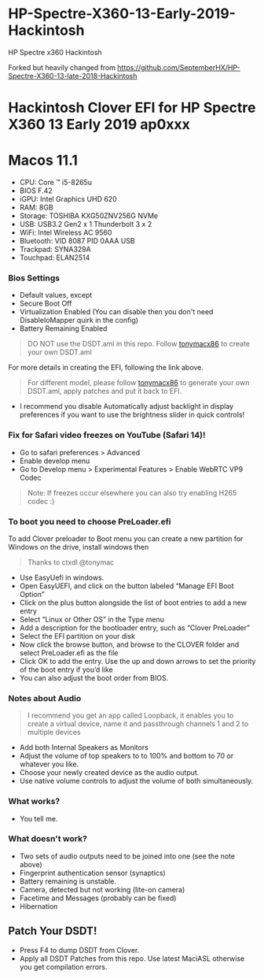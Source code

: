 # HP-Spectre-X360-13-Early-2019-Hackintosh
HP Spectre x360 Hackintosh 

Forked but heavily changed from https://github.com/SeptemberHX/HP-Spectre-X360-13-late-2018-Hackintosh

# Hackintosh Clover EFI for HP Spectre X360 13 Early 2019 ap0xxx

# Macos 11.1

* CPU: Core ™ i5-8265u
* BIOS F.42
* iGPU: Intel Graphics UHD 620
* RAM: 8GB
* Storage: TOSHIBA KXG50ZNV256G NVMe
* USB: USB3.2 Gen2 x 1 Thunderbolt 3 x 2
* WiFi: Intel Wireless AC 9560
* Bluetooth: VID 8087 PID 0AAA USB
* Trackpad: SYNA329A
* Touchpad: ELAN2514

### Bios Settings
* Default values, except
* Secure Boot Off
* Virtualization Enabled (You can disable then you don't need DisableIoMapper quirk in the config)
* Battery Remaining Enabled

> DO NOT use the DSDT.aml in this repo. Follow  [tonymacx86](https://www.tonymacx86.com/threads/guide-hp-spectre-x360-13-ap0037tu-late-2018.295518/) to create your own DSDT.aml

For more details in creating the EFI, following the link above.

> For different model, please follow [tonymacx86](https://www.tonymacx86.com/threads/guide-hp-spectre-x360-13-ap0037tu-late-2018.295518/) to generate your own DSDT.aml, apply patches and put it back to EFI.

* I recommend you disable Automatically adjust backlight in display preferences if you want to use the brightness slider in quick controls!

### Fix for Safari video freezes on YouTube (Safari 14)!
* Go to safari preferences > Advanced
* Enable develop menu
* Go to Develop menu > Experimental Features > Enable WebRTC VP9 Codec
> Note: If freezes occur elsewhere you can also try enabling H265 codec :)

### To boot you need to choose PreLoader.efi 
To add Clover preloader to Boot menu you can create a new partition for Windows on the drive, install windows then
> Thanks to ctxdl @tonymac
* Use EasyUefi in windows.
* Open EasyUEFI, and click on the button labeled “Manage EFI Boot Option”
* Click on the plus button alongside the list of boot entries to add a new entry
* Select “Linux or Other OS” in the Type menu
* Add a description for the bootloader entry, such as “Clover PreLoader”
* Select the EFI partition on your disk
* Now click the browse button, and browse to the CLOVER folder and select PreLoader.efi as the file
* Click OK to add the entry. Use the up and down arrows to set the priority of the boot entry if you’d like
* You can also adjust the boot order from BIOS.

### Notes about Audio
> I recommend you get an app called Loopback, it enables you to create a virtual device, name it and passthrough channels 1 and 2 to multiple devices
* Add both Internal Speakers as Monitors
* Adjust the volume of top speakers to to 100% and bottom to 70 or whatever you like.
* Choose your newly created device as the audio output.
* Use native volume controls to adjust the volume of both simultaneously. 

### What works?
* You tell me.

### What doesn't work?
* Two sets of audio outputs need to be joined into one (see the note above)
* Fingerprint authentication sensor (synaptics)
* Battery remaining is unstable.
* Camera, detected but not working (lite-on camera)
* Facetime and Messages (probably can be fixed)
* Hibernation

## Patch Your DSDT!

* Press F4 to dump DSDT from Clover.
* Apply all DSDT Patches from this repo. Use latest MaciASL otherwise you get compilation errors.
